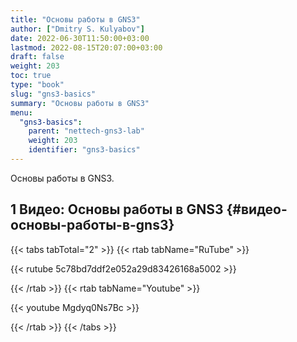 ```yaml
---
title: "Основы работы в GNS3"
author: ["Dmitry S. Kulyabov"]
date: 2022-06-30T11:50:00+03:00
lastmod: 2022-08-15T20:07:00+03:00
draft: false
weight: 203
toc: true
type: "book"
slug: "gns3-basics"
summary: "Основы работы в GNS3"
menu:
  "gns3-basics":
    parent: "nettech-gns3-lab"
    weight: 203
    identifier: "gns3-basics"
---
```


Основы работы в GNS3.

<!--more-->


## <span class="section-num">1</span> Видео: Основы работы в GNS3 {#видео-основы-работы-в-gns3}

{{< tabs tabTotal="2" >}}
{{< rtab tabName="RuTube" >}}

{{< rutube 5c78bd7ddf2e052a29d83426168a5002 >}}

{{< /rtab >}}
{{< rtab tabName="Youtube" >}}

{{< youtube Mgdyq0Ns7Bc >}}

{{< /rtab >}}
{{< /tabs >}}
